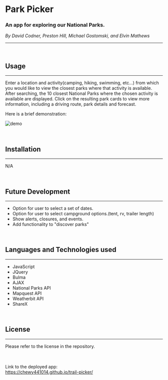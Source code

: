 # Park Picker
### An app for exploring our National Parks.

*By David Codner, Preston Hill, Michael Gostomski, and Elvin Mathews*

---
<br>

## Usage
---
Enter a location and activity(camping, hiking, swimming, etc...) from which you would like to view the closest parks where that activity is available. After searching, the 10 closest National Parks where the chosen activity is available are displayed. Click on the resulting park cards to view more information, including a driving route, park details and forecast.

Here is a brief demonstration: 

![demo](https://user-images.githubusercontent.com/6627972/195753424-8c6ac6af-0b31-4d51-83ec-3b295b741d25.gif)

<br>

## Installation
---
N/A

<br>

## Future Development
---
 - Option for user to select a set of dates.
 - Option for user to select campground options.(tent, rv, trailer length)
 - Show alerts, closures, and events.
 - Add functionality to "discover parks"

 <br>

 ## Languages and Technologies used
 ---

  - JavaScript
  - JQuery
  - Bulma
  - AJAX
  - National Parks API
  - Mapquest API
  - Weatherbit API
  - ShareX

<br>

## License
---

Please refer to the license in the repository.

<br><br>
Link to the deployed app:<br>
https://chewy441014.github.io/trail-picker/
